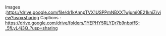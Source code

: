  Images :https://drive.google.com/file/d/1kAnnpTVX1USPPmNBXXTwjumi0E21kniZ/view?usp=sharing
 Captions : https://drive.google.com/drive/folders/1YEPHY5RLYDr7b9nbpffS-_5fLyL4j3Q_?usp=sharing
